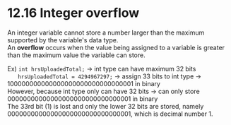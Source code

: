 # 12.16 Integer overflow

An integer variable cannot store a number larger than the maximum supported by the variable's data type.   
An **overflow** occurs when the value being assigned to a variable is greater than the maximum value the variable can store.   

Ex) ``int hrsUploadedTotal;`` -> int type can have maximum 32 bits   
&nbsp;&nbsp;&nbsp;&nbsp;&nbsp;&nbsp;``hrsUploadedTotal = 4294967297;`` -> assign 33 bits to int type -> 100000000000000000000000000000001 in binary   
    However, because int type only can have 32 bits -> can only store 00000000000000000000000000000001 in binary   
    The 33rd bit (1) is lost and only the lower 32 bits are stored, namely 00000000000000000000000000000001, which is decimal number 1.
